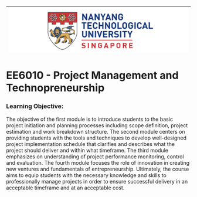 |![image](https://github.com/NTU-CCA/EE6010/blob/master/logo.png)|
|---|
# EE6010 - Project Management and Technopreneurship

### Learning Objective:

The objective of the first module is to introduce students to the basic project initiation and planning processes including scope definition, project estimation and work breakdown structure. The second module centers on providing students with the tools and techniques to develop well-designed project implementation schedule that clarifies and describes what the project should deliver and within what timeframe. The third module emphasizes on understanding of project performance monitoring, control and evaluation. The fourth module focuses the role of innovation in creating new ventures and fundamentals of entrepreneurship. Ultimately, the course aims to equip students with the necessary knowledge and skills to professionally manage projects in order to ensure successful delivery in an acceptable timeframe and at an acceptable cost.
